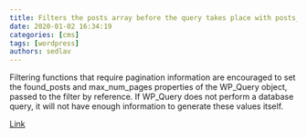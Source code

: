```yaml
---
title: Filters the posts array before the query takes place with posts_pre_query 
date: 2020-01-02 16:34:19
categories: [cms]
tags: [wordpress]
authors: sedlav
---
```


Filtering functions that require pagination information are encouraged to set the found_posts and max_num_pages properties of the WP_Query object, passed to the filter by reference. If WP_Query does not perform a database query, it will not have enough information to generate these values itself.

[Link](https://developer.wordpress.org/reference/hooks/posts_pre_query/)
